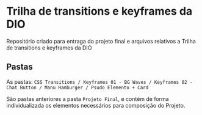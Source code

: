 # Trilha de transitions e keyframes da DIO
Repositório criado para entraga do projeto final e arquivos relativos a Trilha de transitions e keyframes da DIO

## Pastas

As pastas: ``CSS Transitions / Keyframes 01 - BG Waves / Keyframes 02 - Chat Button / Manu Hamburger / Psudo Elemento + Card``

São pastas anteriores a pasta ``Projeto Final``, e contém de forma individualizada os elementos necessários para composição do Projeto.
